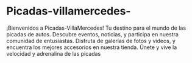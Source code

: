 # Picadas-villamercedes-
¡Bienvenidos a Picadas-VillaMercedes! Tu destino para el mundo de las picadas de autos. Descubre eventos, noticias, y participa en nuestra comunidad de entusiastas. Disfruta de galerías de fotos y videos, y encuentra los mejores accesorios en nuestra tienda. Únete y vive la velocidad y adrenalina de las picadas

